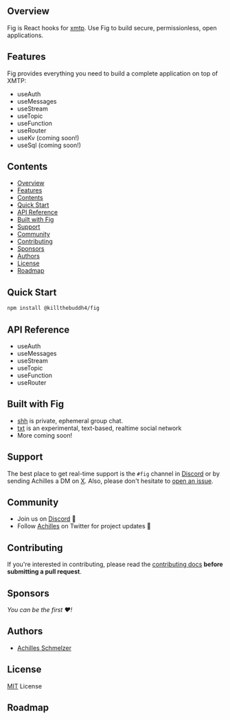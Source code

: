 ## Overview

Fig is React hooks for [xmtp](https://xmtp.org). Use Fig to build secure, permissionless, open applications.

## Features

Fig provides everything you need to build a complete application on top of XMTP:

- useAuth
- useMessages
- useStream
- useTopic
- useFunction
- useRouter
- useKv (coming soon!)
- useSql (coming soon!)

## Contents

- [Overview](#overview)
- [Features](#features)
- [Contents](#contents)
- [Quick Start](#quick-start)
- [API Reference](#api-reference)
- [Built with Fig](#built-with-fig)
- [Support](#support)
- [Community](#community)
- [Contributing](#contributing)
- [Sponsors](#sponsors)
- [Authors](#authors)
- [License](#license)
- [Roadmap](#roadmap)

## Quick Start

```bash
npm install @killthebuddh4/fig
```

## API Reference

- useAuth
- useMessages
- useStream
- useTopic
- useFunction
- useRouter

## Built with Fig

- [shh](https://sh.ktb.pub) is private, ephemeral group chat.
- [txt](https://txt.ktb.pub) is an experimental, text-based, realtime social network
- More coming soon!

## Support

The best place to get real-time support is the `#fig` channel in [Discord](https://discord.gg/wG9rEmw8) or by sending Achilles a DM on [X](https://x.com/killthebuddha_). Also, please don't hesitate to [open an issue](https://github.com/killthebuddh4/fig/issues/new).

## Community

- Join us on [Discord](https://discord.gg/wG9rEmw8) 💬
- Follow [Achilles](https://twitter.com/killthebuddh4) on Twitter for project updates 🤝

## Contributing

If you're interested in contributing, please read the [contributing
docs](/.github/CONTRIBUTING.md) **before submitting a pull request**.

## Sponsors

_You can be the first ❤️!_

## Authors

- [Achilles Schmelzer](https://twitter.com/killthebuddha_)

## License

[MIT](/LICENSE) License

## Roadmap
